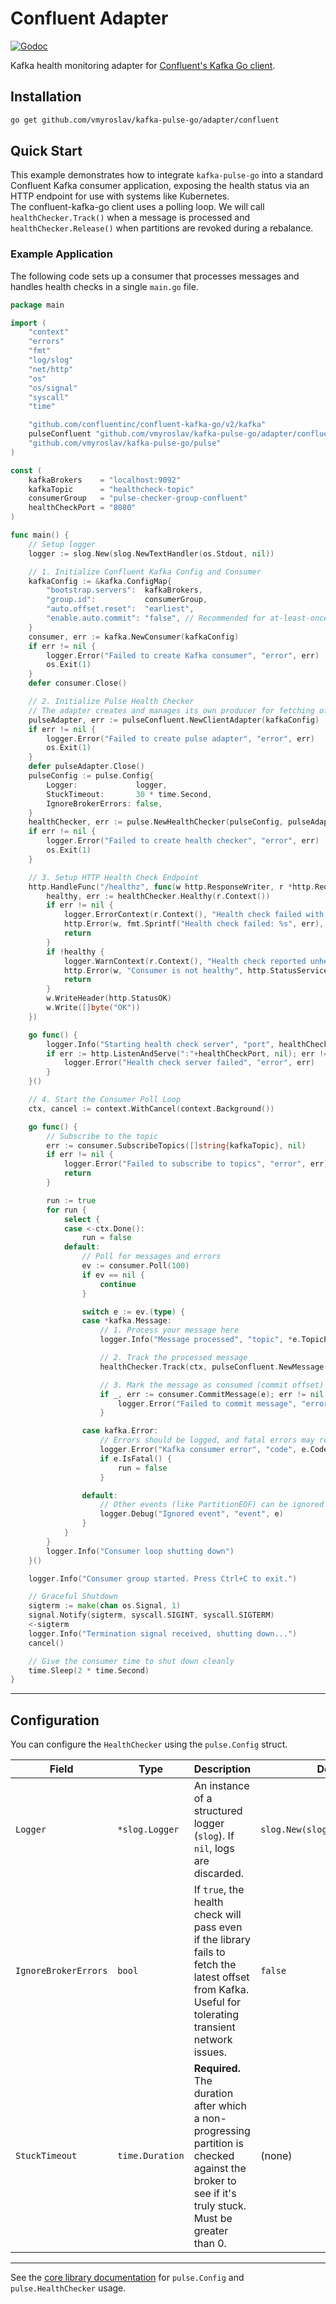 # Confluent Adapter

[![Godoc](https://pkg.go.dev/badge/github.com/vmyroslav/kafka-pulse-go/adapter/confluent)](https://pkg.go.dev/github.com/vmyroslav/kafka-pulse-go/adapter/confluent)

Kafka health monitoring adapter for [Confluent's Kafka Go client](https://github.com/confluentinc/confluent-kafka-go).

## Installation

```bash
go get github.com/vmyroslav/kafka-pulse-go/adapter/confluent
```

## Quick Start

This example demonstrates how to integrate `kafka-pulse-go` into a standard Confluent Kafka consumer application, exposing the health status via an HTTP endpoint for use with systems like Kubernetes. \
The confluent-kafka-go client uses a polling loop. We will call `healthChecker.Track()` when a message is processed and `healthChecker.Release()` when partitions are revoked during a rebalance.

### Example Application

The following code sets up a consumer that processes messages and handles health checks in a single `main.go` file.
```go
package main

import (
	"context"
	"errors"
	"fmt"
	"log/slog"
	"net/http"
	"os"
	"os/signal"
	"syscall"
	"time"

	"github.com/confluentinc/confluent-kafka-go/v2/kafka"
	pulseConfluent "github.com/vmyroslav/kafka-pulse-go/adapter/confluent"
	"github.com/vmyroslav/kafka-pulse-go/pulse"
)

const (
	kafkaBrokers    = "localhost:9092"
	kafkaTopic      = "healthcheck-topic"
	consumerGroup   = "pulse-checker-group-confluent"
	healthCheckPort = "8080"
)

func main() {
	// Setup logger
	logger := slog.New(slog.NewTextHandler(os.Stdout, nil))

	// 1. Initialize Confluent Kafka Config and Consumer
	kafkaConfig := &kafka.ConfigMap{
		"bootstrap.servers":  kafkaBrokers,
		"group.id":           consumerGroup,
		"auto.offset.reset":  "earliest",
		"enable.auto.commit": "false", // Recommended for at-least-once processing
	}
	consumer, err := kafka.NewConsumer(kafkaConfig)
	if err != nil {
		logger.Error("Failed to create Kafka consumer", "error", err)
		os.Exit(1)
	}
	defer consumer.Close()

	// 2. Initialize Pulse Health Checker
	// The adapter creates and manages its own producer for fetching offsets.
	pulseAdapter, err := pulseConfluent.NewClientAdapter(kafkaConfig)
	if err != nil {
		logger.Error("Failed to create pulse adapter", "error", err)
		os.Exit(1)
	}
	defer pulseAdapter.Close()
	pulseConfig := pulse.Config{
		Logger:             logger,
		StuckTimeout:       30 * time.Second,
		IgnoreBrokerErrors: false,
	}
	healthChecker, err := pulse.NewHealthChecker(pulseConfig, pulseAdapter)
	if err != nil {
		logger.Error("Failed to create health checker", "error", err)
		os.Exit(1)
	}

	// 3. Setup HTTP Health Check Endpoint
	http.HandleFunc("/healthz", func(w http.ResponseWriter, r *http.Request) {
		healthy, err := healthChecker.Healthy(r.Context())
		if err != nil {
			logger.ErrorContext(r.Context(), "Health check failed with an error", "error", err)
			http.Error(w, fmt.Sprintf("Health check failed: %s", err), http.StatusInternalServerError)
			return
		}
		if !healthy {
			logger.WarnContext(r.Context(), "Health check reported unhealthy status")
			http.Error(w, "Consumer is not healthy", http.StatusServiceUnavailable)
			return
		}
		w.WriteHeader(http.StatusOK)
		w.Write([]byte("OK"))
	})

	go func() {
		logger.Info("Starting health check server", "port", healthCheckPort)
		if err := http.ListenAndServe(":"+healthCheckPort, nil); err != nil && !errors.Is(err, http.ErrServerClosed) {
			logger.Error("Health check server failed", "error", err)
		}
	}()

	// 4. Start the Consumer Poll Loop
	ctx, cancel := context.WithCancel(context.Background())

	go func() {
		// Subscribe to the topic
		err := consumer.SubscribeTopics([]string{kafkaTopic}, nil)
		if err != nil {
			logger.Error("Failed to subscribe to topics", "error", err)
			return
		}

		run := true
		for run {
			select {
			case <-ctx.Done():
				run = false
			default:
				// Poll for messages and errors
				ev := consumer.Poll(100)
				if ev == nil {
					continue
				}

				switch e := ev.(type) {
				case *kafka.Message:
					// 1. Process your message here
					logger.Info("Message processed", "topic", *e.TopicPartition.Topic, "offset", e.TopicPartition.Offset)

					// 2. Track the processed message
					healthChecker.Track(ctx, pulseConfluent.NewMessage(e))

					// 3. Mark the message as consumed (commit offset)
					if _, err := consumer.CommitMessage(e); err != nil {
						logger.Error("Failed to commit message", "error", err)
					}

				case kafka.Error:
					// Errors should be logged, and fatal errors may require exiting.
					logger.Error("Kafka consumer error", "code", e.Code(), "error", e.Error())
					if e.IsFatal() {
						run = false
					}

				default:
					// Other events (like PartitionEOF) can be ignored
					logger.Debug("Ignored event", "event", e)
				}
			}
		}
		logger.Info("Consumer loop shutting down")
	}()

	logger.Info("Consumer group started. Press Ctrl+C to exit.")

	// Graceful Shutdown
	sigterm := make(chan os.Signal, 1)
	signal.Notify(sigterm, syscall.SIGINT, syscall.SIGTERM)
	<-sigterm
	logger.Info("Termination signal received, shutting down...")
	cancel()

	// Give the consumer time to shut down cleanly
	time.Sleep(2 * time.Second)
}
```

-----

## Configuration

You can configure the `HealthChecker` using the `pulse.Config` struct.

| Field                | Type            | Description                                                                                                                                                             | Default                           |
| -------------------- | --------------- | ----------------------------------------------------------------------------------------------------------------------------------------------------------------------- | --------------------------------- |
| `Logger`             | `*slog.Logger`  | An instance of a structured logger (`slog`). If `nil`, logs are discarded.                                                                                              | `slog.New(slog.DiscardHandler)`   |
| `IgnoreBrokerErrors` | `bool`          | If `true`, the health check will pass even if the library fails to fetch the latest offset from Kafka. Useful for tolerating transient network issues.                   | `false`                           |
| `StuckTimeout`       | `time.Duration` | **Required.** The duration after which a non-progressing partition is checked against the broker to see if it's truly stuck. Must be greater than 0.                      | (none)                            |

-----

See the [core library documentation](../../README.md) for `pulse.Config` and `pulse.HealthChecker` usage.